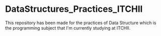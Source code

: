# DataStructures_Practices_ITCHII
This repository has been made for the practices of Data Structure which is the programming subject that I'm currently studying at ITCHII.
